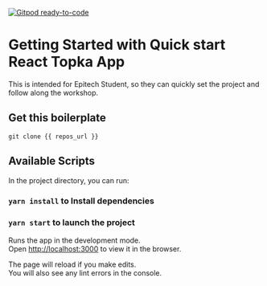 [![Gitpod ready-to-code](https://img.shields.io/badge/Gitpod-ready--to--code-blue?logo=gitpod)](https://gitpod.io/#https://github.com/Kassiwin/react-topka-prototype)

# Getting Started with Quick start React Topka App
This is intended for Epitech Student, so they can quickly set the project and follow along the workshop.

## Get this boilerplate
`git clone {{ repos_url }}`

## Available Scripts
In the project directory, you can run:

### `yarn install` to Install dependencies

### `yarn start` to launch the project  

Runs the app in the development mode.\
Open [http://localhost:3000](http://localhost:3000) to view it in the browser.

The page will reload if you make edits.\
You will also see any lint errors in the console.